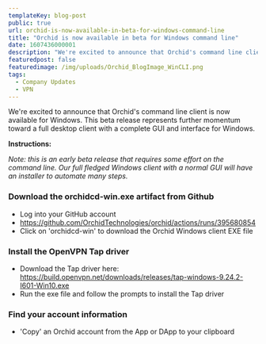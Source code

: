 ```yaml
---
templateKey: blog-post
public: true
url: orchid-is-now-available-in-beta-for-windows-command-line
title: "Orchid is now available in beta for Windows command line"
date: 1607436000001
description: "We're excited to announce that Orchid's command line client is now available for Windows. This beta release represents further momentum toward a full desktop client with a complete GUI and interface for Windows."
featuredpost: false
featuredimage: /img/uploads/Orchid_BlogImage_WinCLI.png
tags:
  - Company Updates
  - VPN
---
```

We're excited to announce that Orchid's command line client is now available for Windows. This beta release represents further momentum toward a full desktop client with a complete GUI and interface for Windows.

**Instructions:**

*Note: this is an early beta release that requires some effort on the command line. Our full fledged Windows client with a normal GUI will have an installer to automate many steps.*

### Download the orchidcd-win.exe artifact from Github

-   Log into your GitHub account
-   <https://github.com/OrchidTechnologies/orchid/actions/runs/395680854>
-   Click on 'orchidcd-win' to download the Orchid Windows client EXE file

### Install the OpenVPN Tap driver

-   Download the Tap driver here: <https://build.openvpn.net/downloads/releases/tap-windows-9.24.2-I601-Win10.exe>
-   Run the exe file and follow the prompts to install the Tap driver

### Find your account information

-   'Copy' an Orchid account from the App or DApp to your clipboard